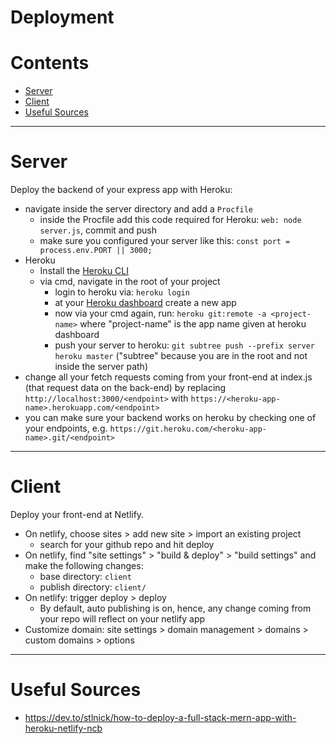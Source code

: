 # Deployment

Contents
===============
* [Server](#server)
* [Client](#client)
* [Useful Sources](#useful-sources)


------------

# Server

Deploy the backend of your express app with Heroku:

* navigate inside the server directory and add a `Procfile`
    * inside the Procfile add this code required for Heroku: `web: node server.js`, commit and push
    * make sure you configured your server like this: `const port = process.env.PORT || 3000;`
* Heroku
    * Install the [Heroku CLI](https://devcenter.heroku.com/articles/heroku-cli#install-the-heroku-cli)
    * via cmd, navigate in the root of your project
        * login to heroku via: `heroku login`
        * at your [Heroku dashboard](https://dashboard.heroku.com/apps) create a new app
        * now via your cmd again, run: `heroku git:remote -a <project-name>` where "project-name" is the app name given at heroku dashboard
        * push your server to heroku: `git subtree push --prefix server heroku master` ("subtree" because you are in the root and not inside the server path)
* change all your fetch requests coming from your front-end at index.js (that request data on the back-end) by replacing `http://localhost:3000/<endpoint>` with `https://<heroku-app-name>.herokuapp.com/<endpoint>`
* you can make sure your backend works on heroku by checking one of your endpoints, e.g. `https://git.heroku.com/<heroku-app-name>.git/<endpoint>`

-------

# Client

Deploy your front-end at Netlify.

* On netlify, choose sites > add new site > import an existing project
    * search for your github repo and hit deploy
* On netlify, find "site settings" > "build & deploy" > "build settings" and make the following changes:
    * base directory: `client`
    * publish directory: `client/`
* On netlify: trigger deploy > deploy    
    * By default, auto publishing is on, hence, any change coming from your repo will reflect on your netlify app
* Customize domain: site settings > domain management > domains > custom domains > options


-------

# Useful Sources

* https://dev.to/stlnick/how-to-deploy-a-full-stack-mern-app-with-heroku-netlify-ncb
